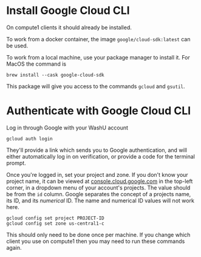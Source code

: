 # Install Google Cloud CLI

On compute1 clients it should already be installed.

To work from a docker container, the image `google/cloud-sdk:latest`
can be used.

To work from a local machine, use your package manager to install
it. For MacOS the command is

    brew install --cask google-cloud-sdk

This package will give you access to the commands `gcloud` and
`gsutil`.

# Authenticate with Google Cloud CLI

Log in through Google with your WashU account

    gcloud auth login

They'll provide a link which sends you to Google authentication, and
will either automatically log in on verification, or provide a code
for the terminal prompt.

Once you're logged in, set your project and zone. If you don't know
your project name, it can be viewed at
[console.cloud.google.com](https://console.cloud.google.com) in the top-left
corner, in a dropdown menu of your account's projects. The value
should be from the `id` column. Google separates the concept of a
projects name, its ID, and its _numerical_ ID. The name and numerical
ID values will not work here.

    gcloud config set project PROJECT-ID
    gcloud config set zone us-central1-c

This should only need to be done once per machine. If you change which
client you use on compute1 then you may need to run these commands again.

